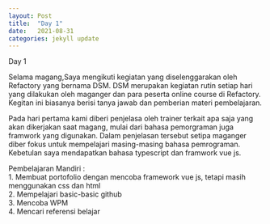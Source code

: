```yaml
---
layout: Post
title:  "Day 1"
date:   2021-08-31
categories: jekyll update
---
```

Day 1 <br/>
<p>
Selama magang,Saya mengikuti kegiatan yang diselenggarakan oleh Refactory yang bernama DSM. DSM merupakan kegiatan rutin setiap hari yang dilakukan oleh maganger dan para peserta online course di Refactory. Kegitan ini biasanya berisi tanya jawab dan pemberian materi pembelajaran.
</p>
<p>
Pada hari pertama kami diberi penjelasa oleh trainer terkait apa saja yang akan dikerjakan saat magang, mulai dari bahasa pemorgraman juga framwork yang digunakan. Dalam penjelasan tersebut setipa maganger diber fokus untuk mempelajari masing-masing bahasa pemrograman. Kebetulan saya mendapatkan bahasa typescript dan framwork vue js.
</p>
<p>
Pembelajaran Mandiri : <br/>
1. Membuat portofolio dengan mencoba framework vue js, tetapi masih menggunakan css dan html <br/>
2. Mempelajari basic-basic github <br/>
3. Mencoba WPM <br/>
4. Mencari referensi belajar
</p>

[jekyll-docs]: https://jekyllrb.com/docs/home
[jekyll-gh]:   https://github.com/jekyll/jekyll
[jekyll-talk]: https://talk.jekyllrb.com/

